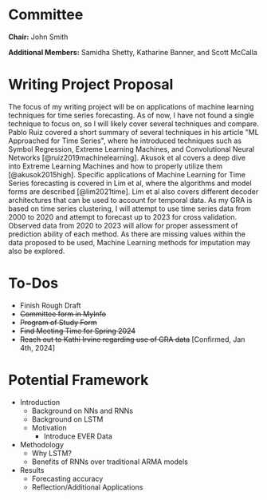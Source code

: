 # Committee  

__Chair:__ John Smith  

__Additional Members:__ Samidha Shetty, Katharine Banner, and Scott McCalla

# Writing Project Proposal 

The focus of my writing project will be on applications of machine learning techniques for time series forecasting. As of now, I have not found a single technique to focus on, so I will likely cover several techniques and compare. Pablo Ruiz covered a short summary of several techniques in his article "ML Approached for Time Series", where he introduced techniques such as Symbol Regression, Extreme Learning Machines, and Convolutional Neural Networks [@ruiz2019machinelearning]. Akusok et al covers a deep dive into Extreme Learning Machines and how to properly utilize them [@akusok2015high]. Specific applications of Machine Learning for Time Series forecasting is covered in Lim et al, where the algorithms and model forms are described [@lim2021time]. Lim et al also covers different decoder architectures that can be used to account for temporal data. As my GRA is based on time series clustering, I will attempt to use time series data from 2000 to 2020 and attempt to forecast up to 2023 for cross validation. Observed data from 2020 to 2023 will allow for proper assessment of prediction ability of each method. As there are missing values within the data proposed to be used, Machine Learning methods for imputation may also be explored.

# To-Dos

  - Finish Rough Draft
  - ~~Committee form in MyInfo~~
  - ~~Program of Study Form~~
  - ~~Find Meeting Time for Spring 2024~~
  - ~~Reach out to Kathi Irvine regarding use of GRA data~~ [Confirmed, Jan 4th, 2024]

# Potential Framework

- Introduction
  - Background on NNs and RNNs
  - Background on LSTM
  - Motivation
    - Introduce EVER Data
- Methodology
  - Why LSTM?
  - Benefits of RNNs over traditional ARMA models
- Results
  - Forecasting accuracy
  - Reflection/Additional Applications
